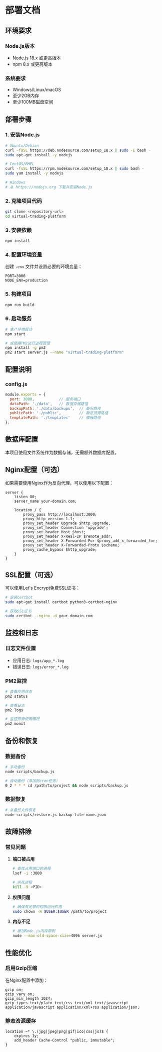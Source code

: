 # 部署文档

## 环境要求

### Node.js版本
- Node.js 18.x 或更高版本
- npm 8.x 或更高版本

### 系统要求
- Windows/Linux/macOS
- 至少2GB内存
- 至少100MB磁盘空间

## 部署步骤

### 1. 安装Node.js
```bash
# Ubuntu/Debian
curl -fsSL https://deb.nodesource.com/setup_18.x | sudo -E bash -
sudo apt-get install -y nodejs

# CentOS/RHEL
curl -fsSL https://rpm.nodesource.com/setup_18.x | sudo bash -
sudo yum install -y nodejs

# Windows
# 从 https://nodejs.org 下载并安装Node.js
```

### 2. 克隆项目代码
```bash
git clone <repository-url>
cd virtual-trading-platform
```

### 3. 安装依赖
```bash
npm install
```

### 4. 配置环境变量
创建 `.env` 文件并设置必要的环境变量：
```env
PORT=3000
NODE_ENV=production
```

### 5. 构建项目
```bash
npm run build
```

### 6. 启动服务
```bash
# 生产环境启动
npm start

# 或使用PM2进行进程管理
npm install -g pm2
pm2 start server.js --name "virtual-trading-platform"
```

## 配置说明

### config.js
```javascript
module.exports = {
  port: 3000,           // 服务端口
  dataPath: './data',   // 数据存储路径
  backupPath: './data/backups',  // 备份路径
  publicPath: './public',        // 静态资源路径
  templatePath: './templates'    // 模板路径
};
```

## 数据库配置

本项目使用文件系统作为数据存储，无需额外数据库配置。

## Nginx配置（可选）

如果需要使用Nginx作为反向代理，可以使用以下配置：

```nginx
server {
    listen 80;
    server_name your-domain.com;

    location / {
        proxy_pass http://localhost:3000;
        proxy_http_version 1.1;
        proxy_set_header Upgrade $http_upgrade;
        proxy_set_header Connection 'upgrade';
        proxy_set_header Host $host;
        proxy_set_header X-Real-IP $remote_addr;
        proxy_set_header X-Forwarded-For $proxy_add_x_forwarded_for;
        proxy_set_header X-Forwarded-Proto $scheme;
        proxy_cache_bypass $http_upgrade;
    }
}
```

## SSL配置（可选）

可以使用Let's Encrypt免费SSL证书：

```bash
# 安装certbot
sudo apt-get install certbot python3-certbot-nginx

# 获取SSL证书
sudo certbot --nginx -d your-domain.com
```

## 监控和日志

### 日志文件位置
- 应用日志: `logs/app_*.log`
- 错误日志: `logs/error_*.log`

### PM2监控
```bash
# 查看应用状态
pm2 status

# 查看日志
pm2 logs

# 监控资源使用情况
pm2 monit
```

## 备份和恢复

### 数据备份
```bash
# 手动备份
node scripts/backup.js

# 自动备份（添加到cron任务）
0 2 * * * cd /path/to/project && node scripts/backup.js
```

### 数据恢复
```bash
# 从备份文件恢复
node scripts/restore.js backup-file-name.json
```

## 故障排除

### 常见问题

1. **端口被占用**
   ```bash
   # 查找占用端口的进程
   lsof -i :3000
   
   # 杀死进程
   kill -9 <PID>
   ```

2. **权限问题**
   ```bash
   # 确保有足够的权限运行应用
   sudo chown -R $USER:$USER /path/to/project
   ```

3. **内存不足**
   ```bash
   # 增加Node.js内存限制
   node --max-old-space-size=4096 server.js
   ```

## 性能优化

### 启用Gzip压缩
在Nginx配置中添加：
```nginx
gzip on;
gzip_vary on;
gzip_min_length 1024;
gzip_types text/plain text/css text/xml text/javascript application/javascript application/xml+rss application/json;
```

### 静态资源缓存
```nginx
location ~* \.(jpg|jpeg|png|gif|ico|css|js)$ {
    expires 1y;
    add_header Cache-Control "public, immutable";
}
```